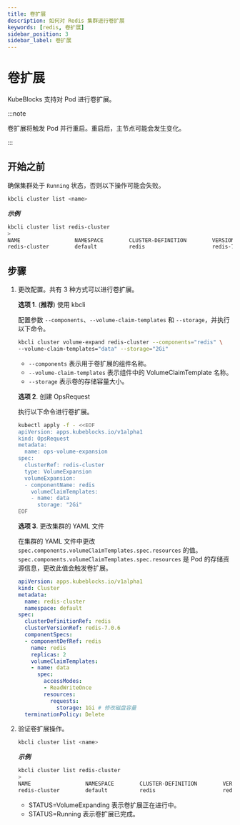 ```yaml
---
title: 卷扩展
description: 如何对 Redis 集群进行卷扩展
keywords: [redis, 卷扩展]
sidebar_position: 3
sidebar_label: 卷扩展
---
```


# 卷扩展

KubeBlocks 支持对 Pod 进行卷扩展。

:::note

卷扩展将触发 Pod 并行重启。重启后，主节点可能会发生变化。

:::

## 开始之前

确保集群处于 `Running` 状态，否则以下操作可能会失败。 

```bash
kbcli cluster list <name>
```

***示例***

```bash
kbcli cluster list redis-cluster
>
NAME                 NAMESPACE        CLUSTER-DEFINITION        VERSION                TERMINATION-POLICY        STATUS         CREATED-TIME
redis-cluster        default          redis                     redis-7.0.6            Delete                    Running        Apr 10,2023 19:00 UTC+0800
```

## 步骤

1. 更改配置。共有 3 种方式可以进行卷扩展。

   **选项 1**. (**推荐**) 使用 kbcli

   配置参数 `--components`、`--volume-claim-templates` 和 `--storage`，并执行以下命令。

   ```bash
   kbcli cluster volume-expand redis-cluster --components="redis" \
   --volume-claim-templates="data" --storage="2Gi"
   ```

   - `--components` 表示用于卷扩展的组件名称。
   - `--volume-claim-templates` 表示组件中的 VolumeClaimTemplate 名称。
   - `--storage` 表示卷的存储容量大小。

   **选项 2**. 创建 OpsRequest

   执行以下命令进行卷扩展。

   ```bash
   kubectl apply -f - <<EOF
   apiVersion: apps.kubeblocks.io/v1alpha1
   kind: OpsRequest
   metadata:
     name: ops-volume-expansion
   spec:
     clusterRef: redis-cluster
     type: VolumeExpansion
     volumeExpansion:
     - componentName: redis
       volumeClaimTemplates:
       - name: data
         storage: "2Gi"
   EOF
   ```

   **选项 3**. 更改集群的 YAML 文件

   在集群的 YAML 文件中更改 `spec.components.volumeClaimTemplates.spec.resources` 的值。`spec.components.volumeClaimTemplates.spec.resources` 是 Pod 的存储资源信息，更改此值会触发卷扩展。

   ```yaml
   apiVersion: apps.kubeblocks.io/v1alpha1
   kind: Cluster
   metadata:
     name: redis-cluster
     namespace: default
   spec:
     clusterDefinitionRef: redis
     clusterVersionRef: redis-7.0.6
     componentSpecs:
     - componentDefRef: redis
       name: redis
       replicas: 2
       volumeClaimTemplates:
       - name: data
         spec:
           accessModes:
           - ReadWriteOnce
           resources:
             requests:
               storage: 1Gi # 修改磁盘容量
     terminationPolicy: Delete
   ```

2. 验证卷扩展操作。

   ```bash
   kbcli cluster list <name>
   ```

   ***示例***

   ```bash
   kbcli cluster list redis-cluster
   >
   NAME                 NAMESPACE        CLUSTER-DEFINITION        VERSION                  TERMINATION-POLICY        STATUS                 CREATED-TIME
   redis-cluster        default          redis                     redis-7.0.6              Delete                    VolumeExpanding        Apr 10,2023 16:27 UTC+0800
   ```

   - STATUS=VolumeExpanding 表示卷扩展正在进行中。
   - STATUS=Running 表示卷扩展已完成。
